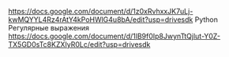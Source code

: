 https://docs.google.com/document/d/1z0xRvhxxJK7uLj-kwMQYYL4Rz4rAtY4kPoHWlG4u8bA/edit?usp=drivesdk
Python Регулярные выражения 
https://docs.google.com/document/d/1lB9f0Ip8JwynTtQjlut-Y0Z-TX5GD0sTc8KZXIyR0Lc/edit?usp=drivesdk

